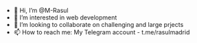 - 👋 Hi, I’m @M-Rasul
- 👀 I’m interested in web development
- 💞️ I’m looking to collaborate on challenging and large prjects
- 📫 How to reach me: My Telegram account - t.me/rasulmadrid

<!---
M-Rasul/M-Rasul is a ✨ special ✨ repository because its `README.md` (this file) appears on your GitHub profile.
You can click the Preview link to take a look at your changes.
--->
